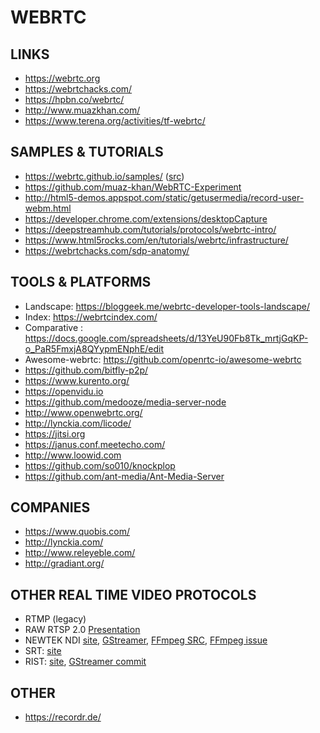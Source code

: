 WEBRTC
======

LINKS
-----

 * https://webrtc.org
 * https://webrtchacks.com/
 * https://hpbn.co/webrtc/
 * http://www.muazkhan.com/
 * https://www.terena.org/activities/tf-webrtc/

SAMPLES & TUTORIALS
-------------------

 * https://webrtc.github.io/samples/ ([src](https://github.com/webrtc/samples))
 * https://github.com/muaz-khan/WebRTC-Experiment
 * http://html5-demos.appspot.com/static/getusermedia/record-user-webm.html
 * https://developer.chrome.com/extensions/desktopCapture
 * https://deepstreamhub.com/tutorials/protocols/webrtc-intro/
 * https://www.html5rocks.com/en/tutorials/webrtc/infrastructure/
 * https://webrtchacks.com/sdp-anatomy/

TOOLS & PLATFORMS
-----------------
 * Landscape: https://bloggeek.me/webrtc-developer-tools-landscape/
 * Index: https://webrtcindex.com/
 * Comparative : https://docs.google.com/spreadsheets/d/13YeU90Fb8Tk_mrtjGqKP-o_PaR5FmxjA8QYypmENphE/edit
 * Awesome-webrtc: https://github.com/openrtc-io/awesome-webrtc
 * https://github.com/bitfly-p2p/
 * https://www.kurento.org/
 * https://openvidu.io
 * https://github.com/medooze/media-server-node
 * http://www.openwebrtc.org/
 * http://lynckia.com/licode/
 * https://jitsi.org
 * https://janus.conf.meetecho.com/
 * http://www.loowid.com
 * https://github.com/so010/knockplop
 * https://github.com/ant-media/Ant-Media-Server


COMPANIES
---------

 * https://www.quobis.com/
 * http://lynckia.com/
 * http://www.releyeble.com/
 * http://gradiant.org/


OTHER REAL TIME VIDEO PROTOCOLS
-------------------------------

 * RTMP (legacy)
 * RAW RTSP 2.0 [Presentation](https://gstreamer.freedesktop.org/data/events/gstreamer-conference/2017/Thibault%20Saunier%20-%20GStreamer%20support%20for%20RTSP%20protocol%20version%202.0%20(Lightning%20Talk).pdf)
 * NEWTEK NDI [site](https://www.newtek.com/ndi/), [GStreamer](https://github.com/teltek/gst-plugin-ndi), [FFmpeg SRC](https://github.com/FFmpeg/FFmpeg/commit/4b32f8b3ebfa011fcc5991bcaa97c3f5b61b49ad#diff-c49182dc0c7a70b9cd2e10853d9ec6c7), [FFmpeg issue](https://trac.ffmpeg.org/ticket/7589)
 * SRT: [site](https://www.srtalliance.org/)
 * RIST: [site](http://videoservicesforum.org/RIST.shtml), [GStreamer commit](https://gitlab.freedesktop.org/gstreamer/gst-plugins-bad/merge_requests/289)


OTHER
-----

 * https://recordr.de/
